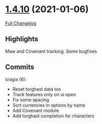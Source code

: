 # [1.4.10](https://github.com/sragia/Exlist/tree/1.4.10) (2021-01-06)

[Full Changelog](https://github.com/sragia/Exlist/compare/1.4.9...1.4.10)

## Highlights

 Maw and Covenant tracking. Some bugfixes 

## Commits

sragia (6):

- Reset torghast data too
- Track features only on ui open
- Fix some spacing
- Sort currencies in options by name
- Add Covenant module
- Add torghast completion for characters

